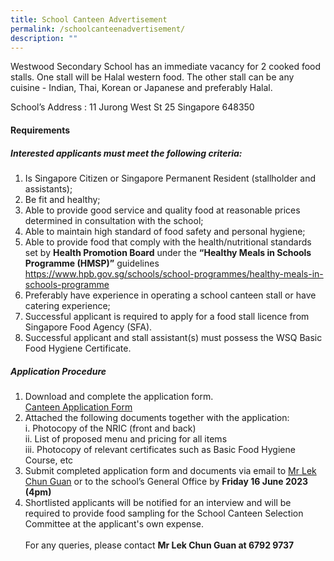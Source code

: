 ```yaml
---
title: School Canteen Advertisement
permalink: /schoolcanteenadvertisement/
description: ""
---
```

Westwood Secondary School has an immediate vacancy for 2 cooked food stalls. One stall will be Halal western food. The other stall can be any cuisine - Indian, Thai, Korean or Japanese and preferably Halal.

School’s Address : 11 Jurong West St 25 Singapore 648350

#### Requirements

##### Interested applicants must meet the following criteria:

1. Is Singapore Citizen or Singapore Permanent Resident (stallholder and assistants);
2. Be fit and healthy;
3. Able to provide good service and quality food at reasonable prices determined in consultation with the school;
4. Able to maintain high standard of food safety and personal hygiene;
5. Able to provide food that comply with the health/nutritional standards set by <b>Health Promotion Board</b> under the <b>“Healthy Meals in Schools Programme (HMSP)”</b> guidelines https://www.hpb.gov.sg/schools/school-programmes/healthy-meals-in-schools-programme
6. Preferably have experience in operating a school canteen stall or have catering experience;
7. Successful applicant is required to apply for a food stall licence from Singapore Food Agency (SFA).
8. Successful applicant and stall assistant(s) must possess the WSQ Basic Food Hygiene Certificate. 

##### Application Procedure
1. Download and complete the application form.<br>[Canteen Application Form](/files/formbf7.pdf)
2. Attached the following documents together with the application:<br>
 i. Photocopy of the NRIC (front and back)<br>
ii. List of proposed menu and pricing for all items<br>
iii. Photocopy of relevant certificates such as Basic Food Hygiene Course, etc<br>
3. Submit completed application form and documents via email to <a href="mailto: lek_chun_Guan@schools.gov.sg">Mr Lek Chun Guan</a> or to the school’s General Office by <b>Friday 16 June 2023 (4pm)</b>
4. Shortlisted applicants will be notified for an interview and will be required to provide food sampling for the School Canteen Selection Committee at the applicant's own expense. 
<br><br>For any queries, please contact <b>Mr Lek Chun Guan at 6792 9737</b>